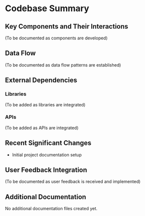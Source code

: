 # Codebase Summary

## Key Components and Their Interactions
(To be documented as components are developed)

## Data Flow
(To be documented as data flow patterns are established)

## External Dependencies
### Libraries
(To be added as libraries are integrated)

### APIs
(To be added as APIs are integrated)

## Recent Significant Changes
- Initial project documentation setup

## User Feedback Integration
(To be documented as user feedback is received and implemented)

## Additional Documentation
No additional documentation files created yet.

